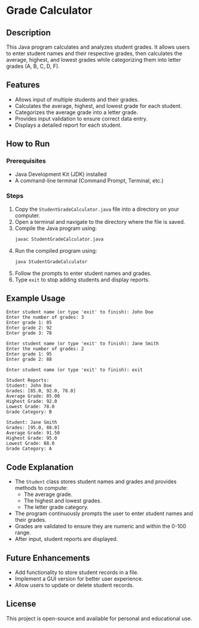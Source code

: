 # Grade Calculator

## Description
This Java program calculates and analyzes student grades. It allows users to enter student names and their respective grades, then calculates the average, highest, and lowest grades while categorizing them into letter grades (A, B, C, D, F).

## Features
- Allows input of multiple students and their grades.
- Calculates the average, highest, and lowest grade for each student.
- Categorizes the average grade into a letter grade.
- Provides input validation to ensure correct data entry.
- Displays a detailed report for each student.

## How to Run
### Prerequisites
- Java Development Kit (JDK) installed
- A command-line terminal (Command Prompt, Terminal, etc.)

### Steps
1. Copy the `StudentGradeCalculator.java` file into a directory on your computer.
2. Open a terminal and navigate to the directory where the file is saved.
3. Compile the Java program using:
   ```sh
   javac StudentGradeCalculator.java
   ```
4. Run the compiled program using:
   ```sh
   java StudentGradeCalculator
   ```
5. Follow the prompts to enter student names and grades.
6. Type `exit` to stop adding students and display reports.

## Example Usage
```
Enter student name (or type 'exit' to finish): John Doe
Enter the number of grades: 3
Enter grade 1: 85
Enter grade 2: 92
Enter grade 3: 78

Enter student name (or type 'exit' to finish): Jane Smith
Enter the number of grades: 2
Enter grade 1: 95
Enter grade 2: 88

Enter student name (or type 'exit' to finish): exit

Student Reports:
Student: John Doe
Grades: [85.0, 92.0, 78.0]
Average Grade: 85.00
Highest Grade: 92.0
Lowest Grade: 78.0
Grade Category: B

Student: Jane Smith
Grades: [95.0, 88.0]
Average Grade: 91.50
Highest Grade: 95.0
Lowest Grade: 88.0
Grade Category: A
```

## Code Explanation
- The `Student` class stores student names and grades and provides methods to compute:
  - The average grade.
  - The highest and lowest grades.
  - The letter grade category.
- The program continuously prompts the user to enter student names and their grades.
- Grades are validated to ensure they are numeric and within the 0-100 range.
- After input, student reports are displayed.

## Future Enhancements
- Add functionality to store student records in a file.
- Implement a GUI version for better user experience.
- Allow users to update or delete student records.

## License
This project is open-source and available for personal and educational use.

